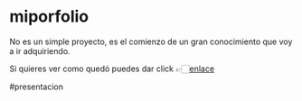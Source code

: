 # miporfolio

No es un simple proyecto, es el comienzo de un gran conocimiento que voy a ir adquiriendo. 

Si quieres ver como quedó puedes dar click 👉🏻[enlace](https://maribelcongo.github.io/mi-porfolio/)

#presentacion



